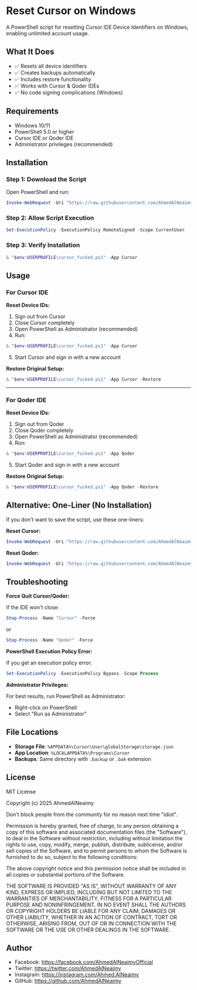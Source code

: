 # Reset Cursor on Windows

A PowerShell script for resetting Cursor IDE Device Identifiers on Windows, enabling unlimited account usage.

## What It Does

- ✅ Resets all device identifiers
- ✅ Creates backups automatically
- ✅ Includes restore functionality
- ✅ Works with Cursor & Qoder IDEs
- ✅ No code signing complications (Windows)

## Requirements

- Windows 10/11
- PowerShell 5.0 or higher
- Cursor IDE or Qoder IDE
- Administrator privileges (recommended)

## Installation

### Step 1: Download the Script

Open PowerShell and run:

```powershell
Invoke-WebRequest -Uri "https://raw.githubusercontent.com/AhmedAlNeaimy/cursor_fucked/refs/heads/main/reset.ps1" -OutFile "$env:USERPROFILE\cursor_fucked.ps1"
```

### Step 2: Allow Script Execution

```powershell
Set-ExecutionPolicy -ExecutionPolicy RemoteSigned -Scope CurrentUser
```

### Step 3: Verify Installation

```powershell
& "$env:USERPROFILE\cursor_fucked.ps1" -App Cursor
```

## Usage

### For Cursor IDE

**Reset Device IDs:**

1. Sign out from Cursor
2. Close Cursor completely
3. Open PowerShell as Administrator (recommended)
4. Run:
```powershell
& "$env:USERPROFILE\cursor_fucked.ps1" -App Cursor
```
5. Start Cursor and sign in with a new account

**Restore Original Setup:**

```powershell
& "$env:USERPROFILE\cursor_fucked.ps1" -App Cursor -Restore
```

---

### For Qoder IDE

**Reset Device IDs:**

1. Sign out from Qoder
2. Close Qoder completely
3. Open PowerShell as Administrator (recommended)
4. Run:
```powershell
& "$env:USERPROFILE\cursor_fucked.ps1" -App Qoder
```
5. Start Qoder and sign in with a new account

**Restore Original Setup:**

```powershell
& "$env:USERPROFILE\cursor_fucked.ps1" -App Qoder -Restore
```

## Alternative: One-Liner (No Installation)

If you don't want to save the script, use these one-liners:

**Reset Cursor:**
```powershell
Invoke-WebRequest -Uri "https://raw.githubusercontent.com/AhmedAlNeaimy/cursor_fucked/refs/heads/main/reset.ps1" -UseBasicParsing | Invoke-Expression
```

**Reset Qoder:**
```powershell
Invoke-WebRequest -Uri "https://raw.githubusercontent.com/AhmedAlNeaimy/cursor_fucked/refs/heads/main/reset.ps1" -UseBasicParsing | ForEach-Object { Invoke-Expression "$_ -App Qoder" }
```

## Troubleshooting

**Force Quit Cursor/Qoder:**

If the IDE won't close:
```powershell
Stop-Process -Name "Cursor" -Force
```
or
```powershell
Stop-Process -Name "Qoder" -Force
```

**PowerShell Execution Policy Error:**

If you get an execution policy error:
```powershell
Set-ExecutionPolicy -ExecutionPolicy Bypass -Scope Process
```

**Administrator Privileges:**

For best results, run PowerShell as Administrator:
- Right-click on PowerShell
- Select "Run as Administrator"

## File Locations

- **Storage File**: `%APPDATA%\Cursor\User\globalStorage\storage.json`
- **App Location**: `%LOCALAPPDATA%\Programs\Cursor`
- **Backups**: Same directory with `.backup` or `.bak` extension

## License

MIT License

Copyright (c) 2025 AhmedAlNeaimy

Don't block people from the community for no reason next time "idiot".

Permission is hereby granted, free of charge, to any person obtaining a copy
of this software and associated documentation files (the "Software"), to deal
in the Software without restriction, including without limitation the rights
to use, copy, modify, merge, publish, distribute, sublicense, and/or sell
copies of the Software, and to permit persons to whom the Software is
furnished to do so, subject to the following conditions:

The above copyright notice and this permission notice shall be included in all
copies or substantial portions of the Software.

THE SOFTWARE IS PROVIDED "AS IS", WITHOUT WARRANTY OF ANY KIND, EXPRESS OR
IMPLIED, INCLUDING BUT NOT LIMITED TO THE WARRANTIES OF MERCHANTABILITY,
FITNESS FOR A PARTICULAR PURPOSE AND NONINFRINGEMENT. IN NO EVENT SHALL THE
AUTHORS OR COPYRIGHT HOLDERS BE LIABLE FOR ANY CLAIM, DAMAGES OR OTHER
LIABILITY, WHETHER IN AN ACTION OF CONTRACT, TORT OR OTHERWISE, ARISING FROM,
OUT OF OR IN CONNECTION WITH THE SOFTWARE OR THE USE OR OTHER DEALINGS IN THE
SOFTWARE.

## Author

- Facebook: https://facebook.com/AhmedAlNeaimyOfficial
- Twitter: https://twitter.com/AhmedAlNeaimy
- Instagram: https://instagram.com/Ahmed.AlNeaimy
- GitHub: https://github.com/AhmedAlNeaimy
